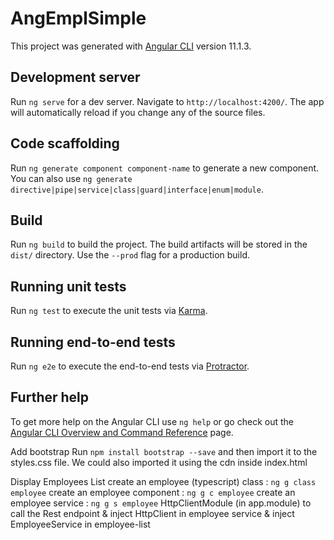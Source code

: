 # AngEmplSimple

This project was generated with [Angular CLI](https://github.com/angular/angular-cli) version 11.1.3.

## Development server

Run `ng serve` for a dev server. Navigate to `http://localhost:4200/`. The app will automatically reload if you change any of the source files.

## Code scaffolding

Run `ng generate component component-name` to generate a new component. You can also use `ng generate directive|pipe|service|class|guard|interface|enum|module`.

## Build

Run `ng build` to build the project. The build artifacts will be stored in the `dist/` directory. Use the `--prod` flag for a production build.

## Running unit tests

Run `ng test` to execute the unit tests via [Karma](https://karma-runner.github.io).

## Running end-to-end tests

Run `ng e2e` to execute the end-to-end tests via [Protractor](http://www.protractortest.org/).

## Further help

To get more help on the Angular CLI use `ng help` or go check out the [Angular CLI Overview and Command Reference](https://angular.io/cli) page.


Add bootstrap
Run `npm install bootstrap --save` and then import it to the styles.css file.
We could also imported it using the cdn inside index.html

Display Employees List
    create an employee (typescript) class : `ng g class employee`
    create an employee component : `ng g c employee`
    create an employee service : `ng g s employee`
    HttpClientModule (in app.module) to call the Rest endpoint
        & inject HttpClient in employee service
        & inject EmployeeService in employee-list